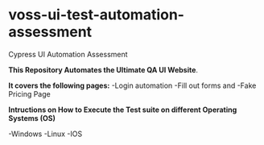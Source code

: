 # voss-ui-test-automation-assessment

Cypress UI Automation Assessment

**This Repository Automates the Ultimate QA UI Website**.

**It covers the following pages:**
-Login automation
-Fill out forms and 
-Fake Pricing Page

**Intructions on How to Execute the Test suite on different Operating Systems (OS)**

-Windows
-Linux
-IOS
